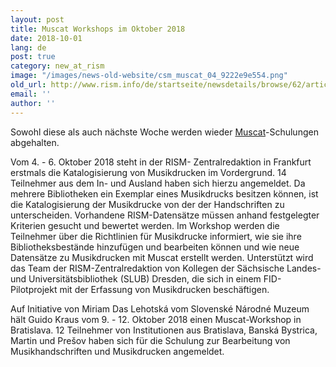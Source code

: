 ```yaml
---
layout: post
title: Muscat Workshops im Oktober 2018
date: 2018-10-01
lang: de
post: true
category: new_at_rism
image: "/images/news-old-website/csm_muscat_04_9222e9e554.png"
old_url: http://www.rism.info/de/startseite/newsdetails/browse/62/article/64/muscat-workshops-in-october-2018.html
email: ''
author: ''
---
```


Sowohl diese als auch nächste Woche werden wieder [Muscat](/community/muscat.html)-Schulungen abgehalten.

Vom 4. - 6. Oktober 2018 steht in der RISM- Zentralredaktion in Frankfurt erstmals die Katalogisierung von Musikdrucken im Vordergrund. 14 Teilnehmer aus dem In- und Ausland haben sich hierzu angemeldet. Da mehrere Bibliotheken ein Exemplar eines Musikdrucks besitzen können, ist die Katalogisierung der Musikdrucke von der der Handschriften zu unterscheiden. Vorhandene RISM-Datensätze müssen anhand festgelegter Kriterien gesucht und bewertet werden. Im Workshop werden die Teilnehmer über die Richtlinien für Musikdrucke informiert, wie sie ihre Bibliotheksbestände hinzufügen und bearbeiten können und wie neue Datensätze zu Musikdrucken mit Muscat erstellt werden. Unterstützt wird das Team der RISM-Zentralredaktion von Kollegen der Sächsische Landes- und Universitätsbibliothek (SLUB) Dresden, die sich in einem FID-Pilotprojekt mit der Erfassung von Musikdrucken beschäftigen.

Auf Initiative von Miriam Das Lehotská vom Slovenské Národné Muzeum hält Guido Kraus vom 9. - 12. Oktober 2018 einen Muscat-Workshop in Bratislava. 12 Teilnehmer von Institutionen aus Bratislava, Banská Bystrica, Martin und Prešov haben sich für die Schulung zur Bearbeitung von Musikhandschriften und Musikdrucken angemeldet.

